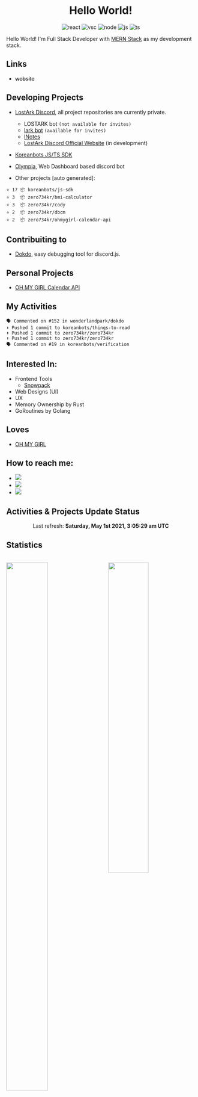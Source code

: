 <h1 align="center">Hello World!</h1>
<p align="center">
  <img src="https://aleen42.github.io/badges/src/react.svg" alt="react"/>
  <img src="https://aleen42.github.io/badges/src/visual_studio_code.svg" alt="vsc"/>
  <img src="https://aleen42.github.io/badges/src/node.svg" alt="node"/>
  <img src="https://aleen42.github.io/badges/src/javascript.svg" alt="js"/>
  <img src="https://aleen42.github.io/badges/src/typescript.svg" alt="ts"/>
</p>


Hello World! I'm Full Stack Developer with [MERN Stack](https://www.mongodb.com/mern-stack) as my development stack.

## Links

* ~~website~~

## Developing Projects

* [LostArk Discord](https://discord.gg/lark), all project repositories are currently private.
  - LOSTARK bot ``(not available for invites)``
  - [lark bot](https://discord.com/api/oauth2/authorize?client_id=681219993911951360&permissions=8&scope=bot) ``(available for invites)``
  - [lNotes](https://lnotes.zerokr.xyz) 
  - [LostArk Discord Official Website](https://korlark.com) (in development)
* [Koreanbots JS/TS SDK](https://github.com/koreanbots/js-sdk)
* [Olympia](https://olympia.gg), Web Dashboard based discord bot

* Other projects [auto generated]:

```
⭐️ 17 📦 koreanbots/js-sdk
⭐️ 3  📦 zero734kr/bmi-calculator
⭐️ 3  📦 zero734kr/cody
⭐️ 2  📦 zero734kr/dbcm
⭐️ 2  📦 zero734kr/ohmygirl-calendar-api
```

## Contribuiting to

* [Dokdo](https://github.com/wonderlandpark/dokdo), easy debugging tool for discord.js.

## Personal Projects

* [OH MY GIRL Calendar API](https://github.com/zero734kr/ohmygirl-calendar-api)

## My Activities

```
🗣 Commented on #152 in wonderlandpark/dokdo
⬆️ Pushed 1 commit to koreanbots/things-to-read
⬆️ Pushed 1 commit to zero734kr/zero734kr
⬆️ Pushed 1 commit to zero734kr/zero734kr
🗣 Commented on #19 in koreanbots/verification
```

## Interested In:

* Frontend Tools
  - [Snowpack](https://snowpack.dev)
* Web Designs (UI)
* UX
* Memory Ownership by Rust
* GoRoutines by Golang

## Loves

* [OH MY GIRL](https://open.spotify.com/artist/2019zR22qK2RBvCqtudBaI)

## How to reach me:

<ul>
  <li>
    <a href="mailto:zero734kr@gmail.com">
      <img src="https://img.shields.io/badge/-zero734kr@gmail.com-c14438?logo=Gmail&logoColor=white&link=mailto:zero734kr@gmail.com" />
    </a>
  </li>
  <li>
    <a href="mailto:zero734kr@kakao.com">
      <img src="https://img.shields.io/badge/-zero734kr@kakao.com-ffcd00?logo=Mail.Ru&logoColor=white&link=mailto:zero734kr@kakao.com" />
    </a>
  </li>
  <li>
    <a href="https://discord.com">
      <img src="https://img.shields.io/badge/-zero734kr＃5005-7289da?logo=Discord&logoColor=white&link=https://discord.com" />
    </a>
  </li>
</ul>

## Activities & Projects Update Status

<p align="center">Last refresh: <b>Saturday, May 1st 2021, 3:05:29 am UTC</b></p>

## Statistics

<br />
<section>
  <a href="https://github.com/zero734kr">
    <img width="47%" align="left" height="60%" src="https://github-readme-stats.vercel.app/api?username=zero734kr&show_icons=true&hide_border=true&count_private=true&theme=dracula"/>
    <img align="right" width="46%" src="https://github-readme-stats.vercel.app/api/top-langs/?username=zero734kr&layout=compact" />
  </a>
</section>

